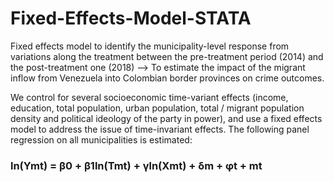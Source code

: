 # Fixed-Effects-Model-STATA
Fixed effects model to identify the municipality-level response from variations along the treatment between the pre-treatment period (2014) and the post-treatment one (2018) --> To estimate the impact of the migrant inflow from Venezuela into Colombian border provinces on crime outcomes.


We control for several socioeconomic time-variant effects (income, education, total
population, urban population, total / migrant population density and political ideology of the party in power),
and use a fixed effects model to address the issue of time-invariant effects. The following panel regression on all municipalities is estimated:
### ln(Ymt) = β0 + β1ln(Tmt) + γln(Xmt) + δm + φt + mt
